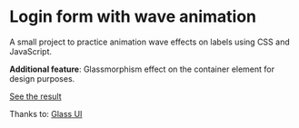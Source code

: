 # Login form with wave animation

A small project to practice animation wave effects on labels using CSS and JavaScript.

**Additional feature**: Glassmorphism effect on the container element for design purposes.

[See the result](https://natalya87324.github.io/form-wave-animation)

Thanks to: [Glass UI](https://ui.glass/generator/)



